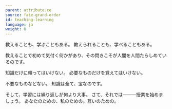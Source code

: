 ```yaml
---
parent: attribute.ce
source: fate-grand-order
id: teaching-learning
language: ja
weight: 0
---
```


教えることも、学ぶこともある。
教えられることも、学べることもある。

教えることで初めて気付く何かがあり、その閃きこそが人間を人間たらしめているのです。

知識だけに頼ってはいけない。
必要なものだけを覚えてはいけない。

不要なものなどない。
知識は全て、宝なのです。

そして、学習には繰り返しが何より大事。
さて、それでは―――授業を始めましょう。
あなたのための、私のための。互いのための。
